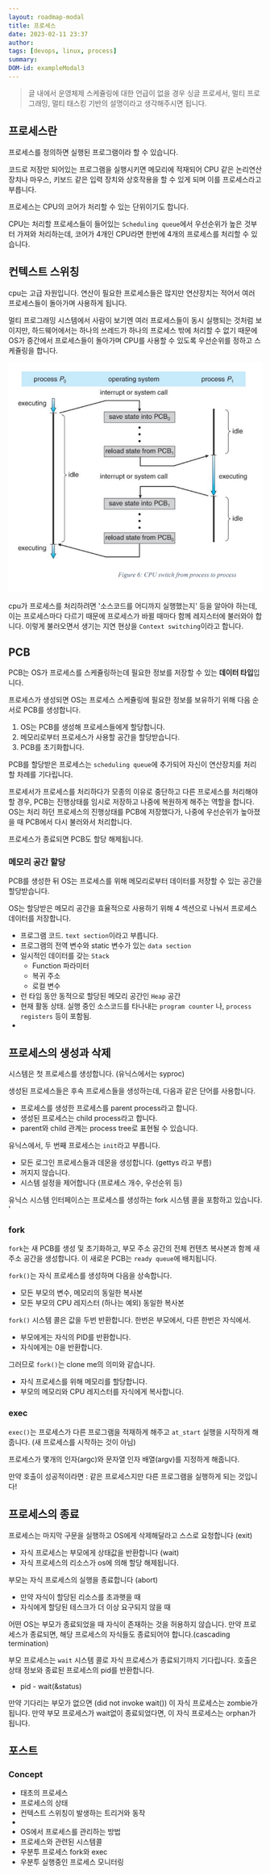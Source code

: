 ```yaml
---
layout: roadmap-modal
title: 프로세스
date: 2023-02-11 23:37
author: 
tags: [devops, linux, process]
summary: 
DOM-id: exampleModal3
---
```


> 글 내에서 운영체제 스케쥴링에 대한 언급이 없을 경우 싱글 프로세서, 멀티 프로그래밍, 멀티 태스킹 기반의 설명이라고 생각해주시면 됩니다.

## 프로세스란

프로세스를 정의하면 실행된 프로그램이라 할 수 있습니다.

코드로 저장만 되어있는 프로그램을 실행시키면 메모리에 적재되어 CPU 같은 논리연산 장치나 마우스, 키보드 같은 입력 장치와 상호작용을 할 수 있게 되며 이를 프로세스라고 부릅니다.

프로세스는 CPU의 코어가 처리할 수 있는 단위이기도 합니다.

CPU는 처리할 프로세스들이 들어있는 `Scheduling queue`에서 우선순위가 높은 것부터 가져와 처리하는데, 코어가 4개인 CPU라면 한번에 4개의 프로세스를 처리할 수 있습니다.

## 컨텍스트 스위칭

cpu는 고급 자원입니다. 연산이 필요한 프로세스들은 많지만 연산장치는 적어서 여러 프로세스들이 돌아가며 사용하게 됩니다.

멀티 프로그래밍 시스템에서 사람이 보기엔 여러 프로세스들이 동시 실행되는 것처럼 보이지만, 하드웨어에서는 하나의 쓰레드가 하나의 프로세스 밖에 처리할 수 없기 때문에 OS가 중간에서 프로세스들이 돌아가며 CPU를 사용할 수 있도록 우선순위를 정하고 스케쥴링을 합니다. 

![스위치 컨텍스트](/docs/assets/img/linux/프로세스-스위치컨텍스트.png)

cpu가 프로세스를 처리하려면 '소스코드를 어디까지 실행했는지' 등을 알아야 하는데, 이는 프로세스마다 다르기 때문에 프로세스가 바뀔 때마다 함께 레지스터에 불러와야 합니다. 이렇게 불러오면서 생기는 지연 현상을 `Context switching`이라고 합니다.

## PCB

PCB는 OS가 프로세스를 스케쥴링하는데 필요한 정보를 저장할 수 있는 **데이터 타입**입니다.

프로세스가 생성되면 OS는 프로세스 스케쥴링에 필요한 정보를 보유하기 위해 다음 순서로 PCB를 생성합니다.

1. OS는 PCB를 생성해 프로세스들에게 할당합니다.
2. 메모리로부터 프로세스가 사용할 공간을 할당받습니다.
3. PCB를 초기화합니다.

PCB를 할당받은 프로세스는 `scheduling queue`에 추가되어 자신이 연산장치를 처리할 차례를 기다립니다.

프로세서가 프로세스를 처리하다가 모종의 이유로 중단하고 다른 프로세스를 처리해야 할 경우, PCB는 진행상태를 임시로 저장하고 나중에 복원하게 해주는 역할을 합니다. OS는 처리 하던 프로세스의 진행상태를 PCB에 저장했다가, 나중에 우선순위가 높아졌을 때 PCB에서 다시 불러와서 처리합니다.

프로세스가 종료되면 PCB도 할당 해제됩니다.

### 메모리 공간 할당

PCB를 생성한 뒤 OS는 프로세스를 위해 메모리로부터 데이터를 저장할 수 있는 공간을 할당받습니다.

OS는 할당받은 메모리 공간을 효율적으로 사용하기 위해 4 섹션으로 나눠서 프로세스 데이터를 저장합니다.

- 프로그램 코드. `text section`이라고 부릅니다.
- 프로그램의 전역 변수와 static 변수가 있는 `data section`
- 일시적인 데이터를 갖는 `Stack`
  - Function 파라미터
  - 복귀 주소
  - 로컬 변수
- 런 타임 동안 동적으로 할당된 메모리 공간인 `Heap` 공간
- 현재 활동 상태. 실행 중인 소스코드를 타나내는 `program counter` 나, `process registers` 등이 포함됨.
- 
 <!-- 프로세스들이 계산됨에 따라, OS는 PCB를 큐에서 큐로 옮기고, 프로세스가 종료되었을 때 결국 OS는 PCB를 할당 해제 합니다.

OS는 프로세스가 실행되고 있지 않을 때 프로세스 실행 상태에 대한 모든 정보를 PCB나 연결된 곳에 유지합니다.

- PC, register
- 프로세스가 스케쥴링되지 않을 때, 프로세스 상태는 하드웨어에서 PCB로 이동됩니다.
- 프로세스가 실행중일 때, 상태는 PCB와 CPU 사이에서 분산됩니다.

간다하게 말하면, 우리는 우리의 컴퓨터 프로그램을 텍스트 파일에 쓰고, 이를 실행하면 프로그램에 언급된 모든 테스크를 수행하는 프로세스가 됩니다.

PCB는 프로세스를 추적하는데 필요한 모든 정보를 유지합니다.


**PCB의 구성**

- PID
- Process status
- Program counter

| ID                            | Name                                      |
| ----------------------------- | ----------------------------------------- |
| PID                           | 프로세스에 부여되는 자연수                |
| Process statue                | New, ready, running, waiting, termined    |
| Program counter               | 다음 실행될 지시문 주소                   |
| CPU registers                 | Stack pointer, general-purpose register   |
| CPU scheduling information    | 프로세스 우선순위                         |
| Memory-management information | Page table, segment table                 |
| Accounting information        | CPU 사용량                                |
| I/O status information        | 프로세스에서 연 파일, 할당된 입/출력 기기 |
 

리눅스의 PCB는 C 구조체 task_struct로 표현됩니다 이는 프로세스를 표현하는데 필수적인 모든 정보를 포함합니다. (프로세스의 상태, 스케쥴링과 메모리 관리 정보, 열려있는 파일 목록과 부모 프로세스를 가리키는 포인터 등.. 약 100개의 필드가 있음).

리눅스 커널 내에, 모든 활성 프로세스는 task_struct의 이중 링크드 리스트를 사용해 표현되며, 시스템 내 현재 실행 중인 프로세스들에 대한 포인터를 유지합니다. -->


<!-- ## OS에서의 프로세스

### PCB 생성

프로세스가 실행되면 먼저, OS는 PCB를 생성합니다.

PCB는 프로세스에 대한 정보를 담기 위한 데이터 구조로, 현재 실행되고 있는 프로세스를 추적하는데 필요한 정보를 갖고 있습니다. (약 100개의 필드가 있습니다.)

**PCB 데이터의 일부**


| ID                            | Name                                      |
| ----------------------------- | ----------------------------------------- |
| PID                           | 프로세스에 부여되는 자연수                |
| Process statue                | New, ready, running, waiting, termined    |
| Program counter               | 다음 실행될 지시문 주소                   |
| CPU registers                 | Stack pointer, general-purpose register   |
| CPU scheduling information    | 프로세스 우선순위                         |
| Memory-management information | Page table, segment table                 |
| Accounting information        | CPU 사용량                                |
| I/O status information        | 프로세스에서 연 파일, 할당된 입/출력 기기 |


생성해 프로세스에 대한 정보를 기록합니다.
 -->




<!-- ## Scheduling queue -->



## 프로세스의 생성과 삭제

시스템은 첫 프로세스를 생성합니다. (유닉스에서는 syproc)

생성된 프로세스들은 후속 프로세스들을 생성하는데, 다음과 같은 단어를 사용합니다.

- 프로세스를 생성한 프로세스를 parent process라고 합니다.
- 생성된 프로세스는 child process라고 합니다.
- parent와 child 관계는 process tree로 표현될 수 있습니다.

유닉스에서, 두 번째 프로세스는 `init`라고 부릅니다.

- 모든 로그인 프로세스들과 데몬을 생성합니다. (gettys 라고 부름)
- 꺼지지 않습니다.
- 시스템 설정을 제어합니다 (프로세스 개수, 우선순위 등)

유닉스 시스템 인터페이스는 프로세스를 생성하는 fork 시스템 콜을 포함하고 있습니다. '

### fork

`fork`는 새 PCB를 생성 및 초기화하고, 부모 주소 공간의 전체 컨텐츠 복사본과 함께 새 주소 공간을 생성합니다. 이 새로운 PCB는 `ready queue`에 배치됩니다.

`fork()`는 자식 프로세스를 생성하며 다음을 상속합니다.

- 모든 부모의 변수, 메모리의 동일한 복사본
- 모든 부모의 CPU 레지스터 (하나는 예외) 동일한 복사본

`fork()` 시스템 콜은 값을 두번 반환합니다. 한번은 부모에서, 다른 한번은 자식에서.

- 부모에게는 자식의 PID를 반환합니다.
- 자식에게는 0을 반환합니다.

그러므로 `fork()`는 clone me의 의미와 같습니다.

- 자식 프로세스를 위해 메모리를 할당합니다.
- 부모의 메모리와 CPU 레지스터를 자식에게 복사합니다.

### exec

`exec()`는 프로세스가 다른 프로그램을 적재하게 해주고 `at_start` 실행을 시작하게 해줍니다. (새 프로세스를 시작하는 것이 아님)

프로세스가 몇개의 인자(argc)와 문자열 인자 배열(argv)를 지정하게 해줍니다.

만약 호출이 성공적이라면 : 같은 프로세스지만 다른 프로그램을 실행하게 되는 것입니다!

## 프로세스의 종료

프로세스는 마지막 구문을 실행하고 OS에게 삭제해달라고 스스로 요청합니다 (exit)

- 자식 프로세스는 부모에게 상태값을 반환합니다 (wait)
- 자식 프로세스의 리소스가 os에 의해 할당 해제됩니다.

부모는 자식 프로세스의 실행을 종료합니다 (abort)

- 만약 자식이 할당된 리소스를 초과햇을 때
- 자식에게 할당된 테스크가 더 이상 요구되지 않을 때


어떤 OS는 부모가 종료되었을 때 자식이 존재하는 것을 허용하지 않습니다. 만약 프로세스가 종료되면, 해당 프로세스의 자식들도 종료되어야 합니다.(cascading termination)

부모 프로세스는 `wait` 시스템 콜로 자식 프로세스가 종료되기까지 기다립니다.
호출은 상태 정보와 종료된 프로세스의 pid를 반환합니다.
- pid - wait(&status)

만약 기다리는 부모가 없으면 (did not invoke wait()) 이 자식 프로세스는 zombie가 됩니다.
만약 부모 프로세스가 wait없이 종료되었다면, 이 자식 프로세스는 orphan가 됩니다.


## 포스트

### Concept

- 태초의 프로세스
- 프로세스의 상태
- 컨텍스트 스위칭이 발생하는 트리거와 동작
- 
- OS에서 프로세스를 관리하는 방법
- 프로세스와 관련된 시스템콜
- 우분투 프로세스 fork와 exec
- 우분투 실행중인 프로세스 모니터링